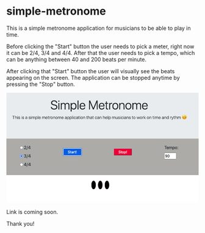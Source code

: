 # simple-metronome

This is a simple metronome application for musicians to be able to play in time. 

Before clicking the "Start" button the user needs to pick a meter, right now it can be 2/4, 3/4 and 4/4. After that the user needs to pick a tempo, which can be anything between 40 and 200 beats per minute. 

After clicking that "Start" button the user will visually see the beats appearing on the screen. The application can be stopped anytime by pressing the "Stop" button.

![app screenshot](/assets/images/metronome.png)

Link is coming soon. 

Thank you!